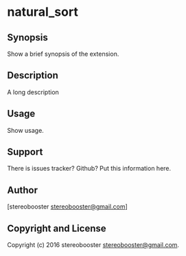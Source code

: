 natural_sort
============

Synopsis
--------

  Show a brief synopsis of the extension.

Description
-----------

A long description

Usage
-----

  Show usage.

Support
-------

  There is issues tracker? Github? Put this information here.

Author
------

[stereobooster <stereobooster@gmail.com>]

Copyright and License
---------------------

Copyright (c) 2016 stereobooster <stereobooster@gmail.com>.

